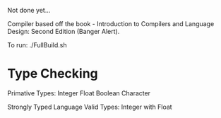 Not done yet...

Compiler based off the book - Introduction to Compilers and Language Design: Second Edition (Banger Alert).

To run: 
./FullBuild.sh


Type Checking
=============
Primative Types:
Integer
Float
Boolean
Character


Strongly Typed Language
Valid Types:
Integer with Float
